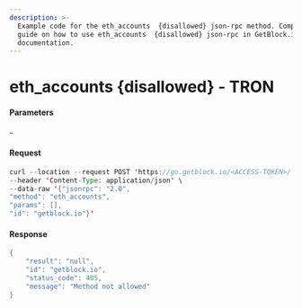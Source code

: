 ```yaml
---
description: >-
  Example code for the eth_accounts  {disallowed} json-rpc method. Сomplete
  guide on how to use eth_accounts  {disallowed} json-rpc in GetBlock.io Web3
  documentation.
---
```


# eth\_accounts {disallowed} - TRON

#### Parameters

\-

#### Request

```java
curl --location --request POST 'https://go.getblock.io/<ACCESS-TOKEN>/' \
--header 'Content-Type: application/json' \
--data-raw '{"jsonrpc": "2.0",
"method": "eth_accounts",
"params": [],
"id": "getblock.io"}'
```

#### Response

```java
{
    "result": "null",
    "id": "getblock.io",
    "status_code": 405,
    "message": "Method not allowed"
}
```
